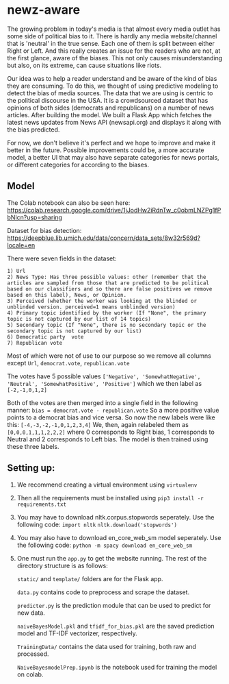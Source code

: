 # newz-aware

The growing problem in today's media is that almost every media outlet has some side of political bias to it. There is hardly any media website/channel that is 'neutral' in the true sense. Each one of them is split between either Right or Left. And this really creates an issue for the readers who are not, at the first glance, aware of the biases. This not only causes misunderstanding but also, on its extreme, can cause situations like riots.

Our idea was to help a reader understand and be aware of the kind of bias they are consuming. To do this, we thought of using predictive modeling to detect the bias of media sources. The data that we are using is centric to the political discourse in the USA. It is a crowdsourced dataset that has opinions of both sides (democrats and republicans) on a number of news articles. After building the model. We built a Flask App which fetches the latest news updates from News API (newsapi.org) and displays it along with the bias predicted.

For now, we don't believe it's perfect and we hope to improve and make it better in the future. Possible improvements could be, a more accurate model, a better UI that may also have separate categories for news portals, or different categories for according to the biases.

## Model

The Colab notebook can also be seen here: https://colab.research.google.com/drive/1jJodHw2iRdnTw_c0obmLNZPg1fPbNlcn?usp=sharing

Dataset for bias detection: https://deepblue.lib.umich.edu/data/concern/data_sets/8w32r569d?locale=en

There were seven fields in the dataset:

    1) Url
    2) News Type: Has three possible values: other (remember that the articles are sampled from those that are predicted to be political based on our classifiers and so there are false positives we remove based on this label), News, or Opinion.
    3) Perceived (whether the worker was looking at the blinded or unblinded version. perceived=1 means unblinded version)
    4) Primary topic identified by the worker (If "None", the primary topic is not captured by our list of 14 topics)
    5) Secondary topic (If "None", there is no secondary topic or the secondary topic is not captured by our list)
    6) Democratic party  vote
    7) Republican vote

Most of which were not of use to our purpose so we remove all columns except `Url`, `democrat.vote`, `republican.vote`

The votes have 5 possible values `['Negative', 'SomewhatNegative', 'Neutral', 'SomewhatPositive', 'Positive']` which we then label as `[-2,-1,0,1,2]`

Both of the votes are then merged into a single field in the following manner: `bias = democrat.vote - republican.vote`
So a more positive value points to a democrat bias and vice versa. So now the new labels were like this: `[-4,-3,-2,-1,0,1,2,3,4]`
We, then, again relabeled them as `[0,0,0,1,1,1,2,2,2]` where 0 corresponds to Right bias, 1 corresponds to Neutral and 2 corresponds to Left bias.
The model is then trained using these three labels.

## Setting up:

1. We recommend creating a virtual environment using `virtualenv`

2. Then all the requirements must be installed using `pip3 install -r requirements.txt`

3. You may have to download nltk.corpus.stopwords seperately. Use the following code:
    `import nltk`
    `nltk.download('stopwords')`

4. You may also have to download en_core_web_sm model seperately. Use the following code:
    `python -m spacy download en_core_web_sm`

5. One must run the `app.py` to get the website running. The rest of the directory structure is as follows:

    `static/` and `template/` folders are for the Flask app.

    `data.py` contains code to preprocess and scrape the dataset.

    `predicter.py` is the prediction module that can be used to predict for new data.

    `naiveBayesModel.pkl` and `tfidf_for_bias.pkl` are the saved prediction model and TF-IDF vectorizer, respectively.

    `TrainingData/` contains the data used for training, both raw and processed.
    
    `NaiveBayesmodelPrep.ipynb` is the notebook used for training the model on colab.
